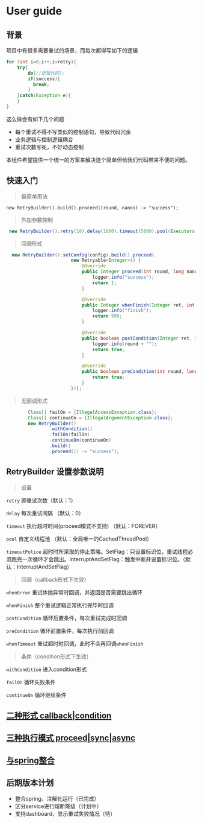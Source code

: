 # User guide

## 背景
项目中有很多需要重试的场景，而每次都得写如下的逻辑
```  java
for (int i=0;i++;i<retry){
    try{
        do(//逻辑代码);
        if(success){
          break;
        }
    }catch(Exception e){
    }
}
```

这么做会有如下几个问题

- 每个重试不得不写类似的控制语句，导致代码冗余
- 业务逻辑与控制逻辑耦合
- 重试次数写死，不好动态控制

本组件希望提供一个统一的方案来解决这个简单但给我们代码带来不便的问题。

## 快速入门

> 最简单用法

`new RetryBuilder().build().proceed((round, nanos) -> "success");`

> 外加参数控制

``` java
 new RetryBuilder().retry(10).delay(1000).timeout(5000).pool(Executors.newSingleThreadExecutor()).build().async((round, nanos) -> "success");
```

> 回调形式

``` java
  new RetryBuilder().setConfig(config).build().proceed(
                        new Retryable<Integer>() {
                            @Override
                            public Integer proceed(int round, long nanos) {
                                logger.info("success");
                                return 1;
                            }

                            @Override
                            public Integer whenFinish(Integer ret, int round, long nanos) {
                                logger.info("finish");
                                return 999;
                            }

                            @Override
                            public boolean postCondition(Integer ret, int round, long nanos) {
                                logger.info(round + "");
                                return true;
                            }

                            @Override
                            public boolean preCondition(int round, long nanos) {
                                return true;
                            }
                        }));
```

> 无回调形式
``` java
        Class[] failOn = {IllegalAccessException.class};
        Class[] continueOn = {IllegalArgumentException.class};
        new RetryBuilder()
                .withCondition()
                .failOn(failOn)
                .continueOn(continueOn)
                .build()
                .proceed(() -> "success");
```


## RetryBuilder 设置参数说明

> 设置

`retry` 即重试次数（默认：1）

`delay` 每次重试间隔 （默认：0）

`timeout` 执行超时时间(proceed模式不支持) （默认：FOREVER）

`pool` 自定义线程池 （默认：全局唯一的CachedThreadPool）

`timeoutPolice` 超时时所采取的停止策略。SetFlag：只设置标识位，重试线程必须跑完一次循环才会跳出。InterruptAndSetFlag：触发中断并设置标识位。（默认：InterruptAndSetFlag）

> 回调（callback形式下生效）

`whenError` 重试体抛异常时回调，并返回是否需要跳出循环

`whenFinish` 整个重试逻辑正常执行完毕时回调

`postCondition` 循环后置条件，每次重试完成时回调

`preCondition` 循环前置条件，每次执行前回调

`whenTimeout` 重试超时时回调，此时不会再回调`whenFinish`

> 条件（condition形式下生效）

`withCondition` 进入condition形式

`failOn` 循环失败条件

`continueOn` 循环继续条件


## [二种形式 callback|condition](doc/两种形式.md)



## [三种执行模式 proceed|sync|async](doc/三种执行模式.md)
 


 
## [与spring整合](doc/与spring整合.md)




## 后期版本计划

- 整合spring，注解化运行（已完成）
- 区分service进行熔断降级（计划中）
- 支持dashboard，显示重试失败情况（待）

